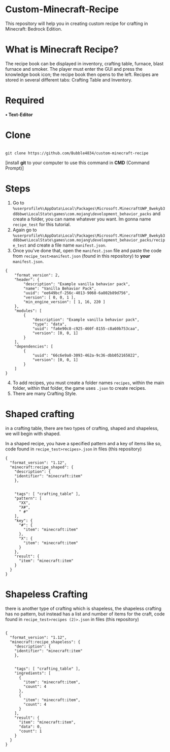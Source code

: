 # Custom-Minecraft-Recipe
This repository will help you in creating custom recipe for crafting in Minecraft: Bedrock Edition.
# What is Minecraft Recipe?
The recipe book can be displayed in inventory, crafting table, furnace, blast furnace and smoker. The player must enter the GUI and press the knowledge book icon; the recipe book then opens to the left. Recipes are stored in several different tabs: Crafting Table and Inventory.
# Required
**• Text-Editor**
# Clone
```

git clone https://github.com/Bubble4834/custom-minecraft-recipe
```
[install **git** to your computer to use this command in **CMD** (Command Prompt)]
# Steps
1. Go to ``%userprofile%\AppData\Local\Packages\Microsoft.MinecraftUWP_8wekyb3d8bbwe\LocalState\games\com.mojang\development_behavior_packs`` and create a folder, you can name whatever you want. Im gonna name ``recipe_test`` for this tutorial.
2. Again go to ``%userprofile%\AppData\Local\Packages\Microsoft.MinecraftUWP_8wekyb3d8bbwe\LocalState\games\com.mojang\development_behavior_packs/recipe_test`` and create a file name ``manifest.json``.
3. Once you've done that, open the ``manifest.json`` file and paste the code from ``recipe_test>manifest.json`` (found in this repository) to **your** ``manifest.json``.

```
{
    "format_version": 2,
    "header": {
        "description": "Example vanilla behavior pack",
        "name": "Vanilla Behavior Pack",
        "uuid": "ee649bcf-256c-4013-9068-6a802b89d756",
        "version": [ 0, 0, 1 ],
        "min_engine_version": [ 1, 16, 220 ]
    },
    "modules": [
        {
            "description": "Example vanilla behavior pack",
            "type": "data",
            "uuid": "fa6e90c8-c925-460f-8155-c8a60b753caa",
            "version": [0, 0, 1]
        }
    ],
    "dependencies": [
        {
            "uuid": "66c6e9a8-3093-462a-9c36-dbb052165822",
            "version": [0, 0, 1]
        }
    ]
}
```
4. To add recipes, you must create a folder names ``recipes``, within the main folder, within that folder, the game uses ``.json`` to create recipes.
5. There are many Crafting Style. 
# Shaped crafting
in a crafting table, there are two types of crafting, shaped and shapeless, we will begin with shaped.

In a shaped recipe, you have a specified pattern and a key of items like so, code found in ``recipe_test>recipes>.json`` in files (this repository)

```
{
  "format_version": "1.12",
  "minecraft:recipe_shaped": {
    "description": {
    "identifier": "minecraft:item"
    },

    
    "tags": [ "crafting_table" ],
    "pattern": [
      "XX",
      "X#",
      " #"
    ],
    "key": {
      "#": {
        "item": "minecraft:item"
      },
      "X": {
        "item": "minecraft:item"
      }
    },
    "result": {
      "item": "minecraft:item"
    }
  }
}
```

# Shapeless Crafting
there is another type of crafting which is shapeless, the shapeless crafting has no pattern, but instead has a list and number of items for the craft, code found in ``recipe_test>recipes (2)>.json`` in files (this repository)

```

{
  "format_version": "1.12",
  "minecraft:recipe_shapeless": {
    "description": {
    "identifier": "minecraft:item"
    },


    "tags": [ "crafting_table" ],
    "ingredients": [
      {
        "item": "minecraft:item",
        "count": 4
      },
      {
        "item": "minecraft:item",
        "count": 4
      }
    ],
    "result": {
      "item": "minecraft:item",
      "data": 0,
      "count": 1
    }
  }
}
```
